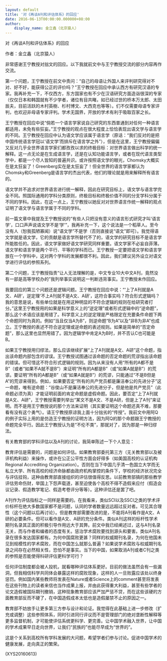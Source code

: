 ```yaml
---
layout: default
title: '对《再谈A刊和评估体系》的回应'
date: 2016-06-13T00:00:00.000000+08:00
author:
    display_name: 金立鑫（北京猿人）
---
```


对《再谈A刊和评估体系》的回应

作者：金立鑫（北京猿人）

非常感谢王宁教授对拙文的回应。以下我就前文中与王宁教授交流的部分内容再作交流。

第一个问题，王宁教授在前文中责问：“自己的母语让外国人来评判研究得对不对、好不好，能获得公正的评价吗？”王宁教授在回应中承认西方有研究汉语的专家。我再补充一下，不仅西方，东方国家也有不少在汉语研究方面造诣很深的专家（仅仅日本和韩国就有不少学者，诸位有目共睹，如已经过世的桥本万太郎、太田辰夫，目前活跃的木村英樹、杉村博文、大西克也等等）。们不仅需要母语专家评判，也欢迎非母语专家评判。学术无国界，开放的学术有利于吸取百家之长。

王宁教授在回应中说“倘若一个语言学家说自己研究的东西普通到对任何一种语言都适用，未免有些狂妄。”王宁教授的观点在很大程度上恰恰表现出语文学与语言学的不同。王宁教授在回应中认为语文学应该属于语言学（原话：“我们反对的是把中国传统语言学冠以‘语文学’而排斥在语言学之外”），但是在这里，王宁教授偏偏又反对几乎全世界语言学家们都孜孜以求的终极目标：对世界语言做出科学的统一解释。这一点无论是在生成语言学，还是在认知功能语言学，或者在现代语言类型学中，都是一个尽人皆知的普遍共识。或许按照语文学的眼光，Chomsky大概实在是太狂妄了！Greenberg实在是太狂妄了！但全世界的语言学家都认为Chomsky和Greenberg是语言学的杰出代表，他们的理论就是用来解释所有语言的。

语文学并不追求对世界语言进行统一解释，因此在研究目标上，语文学与语言学完全不同。照国际通用的学科分类原则，终极目标和终极价值不同的分支学科分属于不同的学科。因此，在这一点上，王宁教授以她反对对世界语言作统一解释的观点证明了语文学与语言学属于不同的学科。

前一篇文章中我提及王宁教授说的“有些人只把没有意义的语言形式研究才叫‘语言学’，口口声声说语文学不是‘学’”，我再补充一下，这个说法是一个稻草人。至今没有人（恕我孤陋寡闻）说“语文学”不是学（否则直接说“语文”即可）。我觉得语文学就是语文学，它的贡献是语言学所替代不了的，语文学的研究目标不是语言学所能胜任的。因此，语文学家做好语文学研究同样重要。语文学家不必妄自菲薄。语文学和语言学是两个平行、平等的学科而已。王宁教授一定要把语文学和语言学放在一个学科中，这对两个学科的发展都很不利。因此，我们建议另外设立对语文学进行评估的参照系列。

第二个问题，王宁教授指责“让人无法理解的是，中文专业10大中文A刊，竟然没有一部是高等学校办的”我列举事实说明这一判断违背事实。王宁教授未作回应。

我要回应的第三个问题还是逻辑问题。王宁教授在回应中说：“‘上了A刊就是A文、A研’，逆定理‘不上A刊就不是A文、A研’，这符合事实吗？符合形式逻辑吗？我的意思是说，有些单位就是在用这种明显的不符合逻辑的规则在给研究者打分。”这里王宁教授用的如果是科学意义上的“逆定理”或者形式逻辑中的“逆命题”，那么这个术语应该是用错了。科学意义上的逆定理是严格限定在充要条件命题下两个命题同时为真的。例如“当且仅当A为B”，则逆命题“B为A”以及“非B为非A”也成立。王宁教授的表述不符合逆定理或逆命题的表述规则。如果是简单的“否定命题”，那么这里也显然用错了。因为逻辑学中肯定A为B时，并不否认C也可能是 B。

如果王宁教授用归缪法，那么应该继续扩展“上了A刊就是A文、A研”这个命题，指出该命题内部包含的谬误。王宁教授试图通过该命题的否定命题的荒谬指出该命题的错误。但可惜这不符合形式逻辑的规则。因为从来没有人用“所有的A都不是B”（或者“如果不A就不是B”）来证明“所有的A都是B”（或“如果A就是B”）的荒谬。要证明“所有的A都是B”（或“如果A就是B”）的荒谬，只能通过“不是B但是A”的荒谬来得到。例如，如果要否定“所有的共产党员都是廉洁奉公的先进分子”这一命题，唯有逆命题：“谷俊山不是廉洁奉公的先进分子，但是他是共产党员”（此命题必须为真）才能证明前面的肯定命题是虚假命题。因此，要否定“上了A刊就是A文、A研”，王宁教授需要列举出“某文不是A文、不是A研，但是上了A刊”来证明。而不是用王宁教授说的那个方法来证明（其实要证明这个命题还真不难，那要看有没有这个勇气）。请王宁教授原谅我上面十分拙劣的“传授”。我前文中用阿Q的例子实际上用的是仿造王宁教授的证明方法，因为阿Q的那个命题跟王宁教授的命题完全平行。因此王宁教授认为是“不伦不类”，那就对了，因为那是一种归缪法。

有关教育部的学科评估以及A刊的讨论，我简单陈述一下个人意见：

教育评估是需要的，问题是如何评估。如果教育部委托第三方（无关教育部以及被评机构利益）来操作，或许在公正公平性方面会好得多（如美国高校的认证机构Regional Accrediting Organization）。否则在当下中国几乎清一色国立大学而无私立大学、所有高校的经济命脉都由政府机构掌控的条件下，学校的经济状况完全与评估挂钩，这种由教育部直接组织的评估很值得反思。以前教育部搞的那些教学评估劳命伤财，举国上下怨声载道，甚至迫使各个高校不得不造假来应付（假造会议记录、假造教学笔记、假造考卷评分等等）。这种评估还是罢了吧。

A刊作为评估指标之一同样是需要的。在我看来，类似SCI以及SSCI之类的学术评价标杆在绝大多数国家都不是问题，认同的学者数量远远超过反对者。可见其合理性（这个问题以后再讨论）。但是教育部需要改进的是，不能将A刊看作是A文、A研的必要条件。但可以看作是A文、A研的充分条件。类似A刊这样的标杆性学术期刊名录其正面的积极引导作用远大于其弊。前文中我已经阐述过，这与A刊名录无关，而与作者和编者的态度有关。惩治学术腐败要找到源头和要害。类似A刊名录在很多发达国家都有。为何中国腐败更甚？同样的权威期刊名录，为何在他国未见到规模性的学术腐败，而在中国怎么就那么普遍？如果说学术腐败与权威期刊名录之间存在必然相关性，恐怕不是事实。当下的中国，如果取消A刊或者C刊之类的参照是否能使得科研评估更科学可行？

任何评估制度都会被人投机，就看哪种评估体系更好。目前的做法虽然会有一些漏洞，但我相信科学共同体会暴露这样的腐败现象，这样的人一旦败露应该处以终身惩罚。例如国内某些教师将发表在Nature或者Science上的comment甚至将发表在这些刊物上的读者来信也当作成果上报，并由此获得重大利益，甚至有些学者的论文造假被国际期刊撤销，这种现象教育部应该严加严惩不贷，而在这些该硬的方面教育部反而不硬了，在中国造假成本太低也是造假屡禁不止的原因之一。

教育部不妨放手让更多第三方参与设计和论证。我觉得在此基础上进一步修改（扩充或调整）这些参照体系，同时引进同行评议而不是管理部门的绝对垄断性解释等更多监督机制，才可能使评估系统更科学、更完善。让中国学术融入世界，让中国的学术成果早日走向世界，让我们“民族的”也能尽早成为“世界的”。

这是个关系到高校所有学科发展的大问题，希望学者们参与讨论。促进中国学术的健康发展，走向真正的繁荣。

(XYS20160613)

